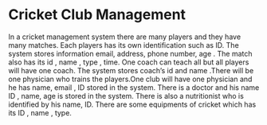 # Cricket Club Management
In a cricket management system there are many players and they have many matches. Each players has its own identification such as ID. The system stores information  email, address, phone number, age . The match also has its id , name , type , time. One coach can teach all but all players will have one coach. The system stores coach’s id and name .There will be one physician who trains the players.One club will have one physician and he has name, email , ID stored in the system. There is  a doctor and his name ID , name, age is stored in the system.
There is also  a nutritionist who is identified by his name, ID. There are some equipments of cricket which has its ID , name , type.
